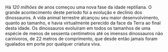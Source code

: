 ﻿Há *120 milhões* de anos começou uma nova fase da idade reptiliana. O grande acontecimento deste período foi a evolução e declínio dos dinossauros. A vida animal terrestre alcançou seu maior desenvolvimento, quanto ao tamanho, e havia virtualmente perecido da face da Terra ao final desta idade. Os dinossauros evoluíram em todos os tamanhos de uma espécie de menos de sessenta centímetros até os imensos dinossauros não carnívoros, de 22 metros de comprimento, que desde então jamais foram igualados em porte por qualquer criatura viva.